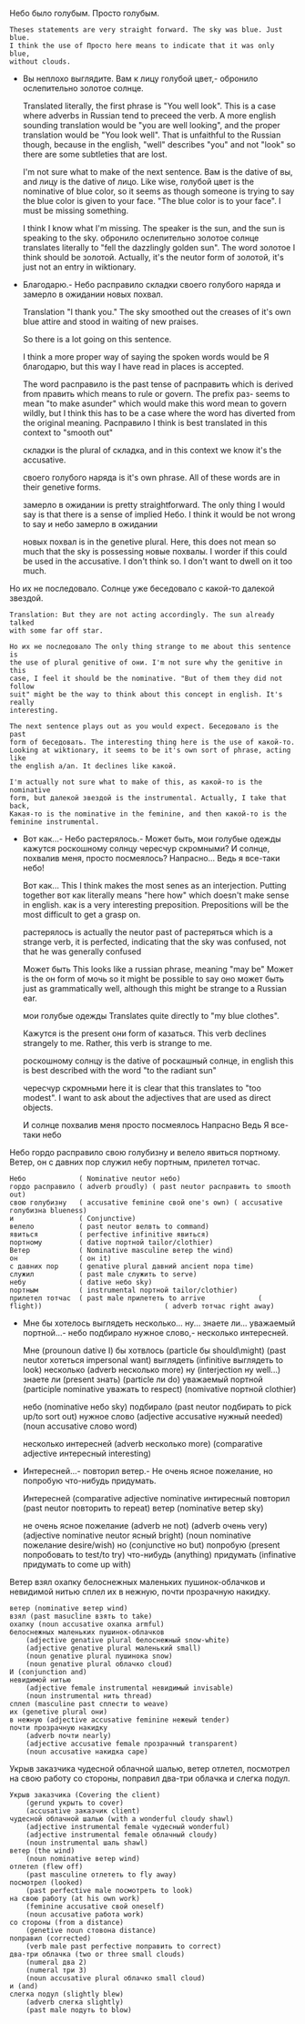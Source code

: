 Небо было голубым. Просто голубым. 

    Theses statements are very straight forward. The sky was blue. Just blue.
    I think the use of Просто here means to indicate that it was only blue,
    without clouds.

- Вы неплохо выглядите. Вам к лицу голубой цвет,- обронило ослепительно золотое
  солнце. 

    Translated literally, the first phrase is "You well look". This is a case
    where adverbs in Russian tend to preceed the verb. A more english sounding
    translation would be "you are well looking", and the proper translation
    would be "You look well". That is unfaithful to the Russian though, because
    in the english, "well" describes "you" and not "look" so there are some
    subtleties that are lost.

    I'm not sure what to make of the next sentence. Вам is the dative of вы,
    and лицу is the dative of лицо. Like wise, голубой цвет is the nominative
    of blue color, so it seems as though someone is trying to say the blue
    color is given to your face. "The blue color is to your face". I must be
    missing something.

    I think I know what I'm missing. The speaker is the sun, and the sun is
    speaking to the sky. обронило ослепительно золотое солнце translates
    literally to "fell the dazzlingly golden sun". The word золотое I think
    should be золотой. Actually, it's the neutor form of золотой, it's just not
    an entry in wiktionary.

- Благодарю.- Небо расправило складки своего голубого наряда и замерло в
  ожидании новых похвал. 

    Translation "I thank you." The sky smoothed out the creases of it's own
    blue attire and stood in waiting of new praises.

    So there is a lot going on this sentence.

    I think a more proper way of saying the spoken words would be Я благодарю,
    but this way I have read in places is accepted.

    The word расправило is the past tense of расправить which is derived from
    править which means to rule or govern. The prefix раз- seems to mean "to
    make asunder" which would make this word mean to govern wildly, but I think
    this has to be a case where the word has diverted from the original
    meaning. Расправило I think is best translated in this context to "smooth
    out"

    складки is the plural of складка, and in this context we know it's the
    accusative.

    своего голубого наряда is it's own phrase. All of these words are in their
    genetive forms.

    замерло в ожидании is pretty straightforward. The only thing I would say is
    that there is a sense of implied Небо. I think it would be not wrong to say
    и небо замерло в ожидании

    новых похвал is in the genetive plural. Here, this does not mean so much
    that the sky is possessing новые похвалы. I worder if this could be used in
    the accusative. I don't think so. I don't want to dwell on it too much.

Но их не последовало. Солнце уже беседовало с какой-то далекой звездой. 

    Translation: But they are not acting accordingly. The sun already talked
    with some far off star.

    Но их не последовало The only thing strange to me about this sentence is
    the use of plural genitive of они. I'm not sure why the genitive in this
    case, I feel it should be the nominative. "But of them they did not follow
    suit" might be the way to think about this concept in english. It's really
    interesting.

    The next sentence plays out as you would expect. Беседовало is the past
    form of беседовать. The interesting thing here is the use of какой-то.
    Looking at wiktionary, it seems to be it's own sort of phrase, acting like
    the english a/an. It declines like какой.

    I'm actually not sure what to make of this, as какой-то is the nominative
    form, but далекой звездой is the instrumental. Actually, I take that back,
    Какая-то is the nominative in the feminine, and then какой-то is the
    feminine instrumental.

- Вот как...- Небо растерялось.- Может быть, мои голубые одежды кажутся
  роскошному солнцу чересчур скромными? И солнце, похвалив меня, просто
  посмеялось? Напрасно... Ведь я все-таки небо! 

    Вот как... This I think makes the most senes as an interjection. Putting
    together вот как literally means "here how" which doesn't make sense in
    english. как is a very interesting preposition. Prepositions will be the
    most difficult to get a grasp on.

    растерялось is actually the neutor past of растеряться which is a strange
    verb, it is perfected, indicating that the sky was confused, not that he
    was generally confused

    Может быть This looks like a russian phrase, meaning "may be" Может is the
    он form of мочь so it might be possible to say оно может быть just as
    grammatically well, although this might be strange to a Russian ear.

    мои голубые одежды Translates quite directly to "my blue clothes".

    Кажутся is the present они form of казаться. This verb declines strangely
    to me. Rather, this verb is strange to me.

    роскошному солнцу is the dative of роскашный солнце, in english this is
    best described with the word "to the radiant sun"

    чересчур скромньми here it is clear that this translates to "too modest". I
    want to ask about the adjectives that are used as direct objects. 

    И солнце
    похвалив меня
    просто посмеялось
    Напрасно
    Ведь
    Я все-таки небо

Небо гордо расправило свою голубизну и велело явиться портному. Ветер, он с
давних пор служил небу портным, прилетел тотчас. 

    Небо             ( Nominative neutor небо)
    гордо расправило ( adverb proudly) ( past neutor расправить to smooth out)
    свою голубизну   ( accusative feminine свой one's own) ( accusative голубизна blueness)
    и                ( Conjunctive)
    велело           ( past neutor велвть to command)
    явиться          ( perfective infinitive явиться)
    портному         ( dative портной tailor/clothier)
    Ветер            ( Nominative masculine ветер the wind)
    он               ( он it)
    с давних пор     ( genative plural давний ancient пора time)
    служил           ( past male служить to serve)
    небу             ( dative небо sky)
    портным          ( instrumental портной tailor/clothier)
    прилетел тотчас  ( past male прилететь to arrive             ( flight))                              ( adverb тотчас right away)


- Мне бы хотелось выглядеть несколько... ну... знаете ли... уважаемый
  портной...- небо подбирало нужное слово,- несколько интересней. 

    Мне (prounoun dative I)
    бы хотвлось (particle бы should\might) (past neutor хотеться impersonal want)
    выглядеть (infinitive выглядеть to look)
    несколько (adverb несколько more)
    ну (interjection ну well...)
    знаете ли (present знать) (particle ли do)
    уважаемый портной (participle nominative уважать to respect) (nomivative портной clothier)

    небо (nominative небо sky)
    подбирало (past neutor подбирать to pick up/to sort out)
    нужное слово (adjective accusative нужный needed) (noun accusative слово word)

    несколько интересней (adverb несколько more) (comparative adjective интересный interesting)

- Интересней...- повторил ветер.- Не очень ясное пожелание, но попробую
  что-нибудь придумать. 

    Интересней (comparative adjective nominative интиресный
    повторил (past neutor повторить to repeat)
    ветер (nominative ветер sky)

    не очень ясное пожелание (adverb не not)
                             (adverb очень very)
                             (adjective nominative neutor ясный bright)
                             (noun nominative пожелание desire/wish)
    но (conjunctive но but)
    попробую (present попробовать to test/to try)
    что-нибудь (anything)
    придумать (infinative придумать to come up with)

Ветер взял охапку белоснежных маленьких пушинок-облачков и невидимой нитью
сплел их в нежную, почти прозрачную накидку.

    ветер (nominative ветер wind)
    взял (past masucline взять to take)
    охапку (noun accusative охапка armful)
    белоснежных маленьких пушинок-облачков
        (adjective genative plural белоснежный snow-white)
        (adjective genative plural маленький small)
        (noun genative plural пушинока snow)
        (noun genative plural облачко cloud)
    И (conjunction and)
    невидимой нитью
        (adjective female instrumental невидимый invisable)
        (noun instrumental нить thread)
    сплел (masculine past сплести to weave)
    их (genetive plural они)
    в нежную (adjective accusative feminine нежеый tender)
    почти прозрачную накидку
        (adverb почти nearly)
        (adjective accusative female прозрачный transparent)
        (noun accusative накидка cape)

Укрыв заказчика чудесной облачной шалью, ветер отлетел, посмотрел на свою
работу со стороны, поправил два-три облачка и слегка подул. 

    Укрыв заказчика (Covering the client)
        (gerund укрыть to cover)
        (accusative заказчик client)
    чудесной облачной шалью (with a wonderful cloudy shawl)
        (adjective instrumental female чудесный wonderful)
        (adjective instrumental female облачный cloudy)
        (noun instrumental шаль shawl)
    ветер (the wind)
        (noun nominative ветер wind)
    отлетел (flew off)
        (past masculine отлететь to fly away)
    посмотрел (looked)
        (past perfective male посмотреть to look)
    на свою работу (at his own work)
        (feminine accusative свой oneself)
        (noun accusative работа work)
    со стороны (from a distance)
        (genetive noun стовона distance)
    поправил (corrected)
        (verb male past perfective поправить to correct)
    два-три облачка (two or three small clouds)
        (numeral два 2)
        (numeral три 3)
        (noun accusative plural облачко small cloud)
    и (and)
    слегка подул (slightly blew)
        (adverb слегка slightly)
        (past male подуть to blow)


